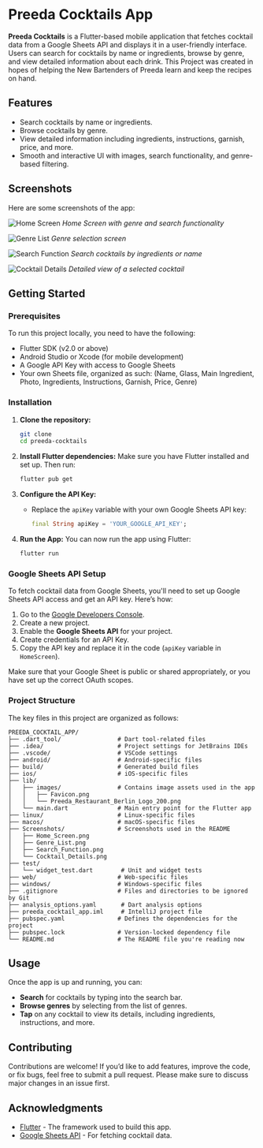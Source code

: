 # Preeda Cocktails App

**Preeda Cocktails** is a Flutter-based mobile application that fetches cocktail data from a Google Sheets API and displays it in a user-friendly interface. Users can search for cocktails by name or ingredients, browse by genre, and view detailed information about each drink. This Project was created in hopes of helping the New Bartenders of Preeda learn and keep the recipes on hand.

## Features

- Search cocktails by name or ingredients.
- Browse cocktails by genre.
- View detailed information including ingredients, instructions, garnish, price, and more.
- Smooth and interactive UI with images, search functionality, and genre-based filtering.

## Screenshots

Here are some screenshots of the app:

![Home Screen](Screenshots/Home_Screen.png)
_Home Screen with genre and search functionality_

![Genre List](Screenshots/Genre_List.png)
_Genre selection screen_

![Search Function](Screenshots/Search_Function.png)
_Search cocktails by ingredients or name_

![Cocktail Details](Screenshots/Cocktail_Details.png)
_Detailed view of a selected cocktail_

## Getting Started

### Prerequisites

To run this project locally, you need to have the following:

- Flutter SDK (v2.0 or above)
- Android Studio or Xcode (for mobile development)
- A Google API Key with access to Google Sheets
- Your own Sheets file, organized as such: (Name, Glass, Main Ingredient, Photo, Ingredients, Instructions, Garnish, Price, Genre)

### Installation

1. **Clone the repository:**

   ```bash
   git clone
   cd preeda-cocktails
   ```

2. **Install Flutter dependencies:**
   Make sure you have Flutter installed and set up. Then run:

   ```bash
   flutter pub get
   ```

3. **Configure the API Key:**

   - Replace the `apiKey` variable with your own Google Sheets API key:
     ```dart
     final String apiKey = 'YOUR_GOOGLE_API_KEY';
     ```

4. **Run the App:**
   You can now run the app using Flutter:
   ```bash
   flutter run
   ```

### Google Sheets API Setup

To fetch cocktail data from Google Sheets, you'll need to set up Google Sheets API access and get an API key. Here’s how:

1. Go to the [Google Developers Console](https://console.developers.google.com/).
2. Create a new project.
3. Enable the **Google Sheets API** for your project.
4. Create credentials for an API Key.
5. Copy the API key and replace it in the code (`apiKey` variable in `HomeScreen`).

Make sure that your Google Sheet is public or shared appropriately, or you have set up the correct OAuth scopes.

### Project Structure

The key files in this project are organized as follows:

```
PREEDA_COCKTAIL_APP/
├── .dart_tool/                # Dart tool-related files
├── .idea/                     # Project settings for JetBrains IDEs
├── .vscode/                   # VSCode settings
├── android/                   # Android-specific files
├── build/                     # Generated build files
├── ios/                       # iOS-specific files
├── lib/
│   ├── images/                # Contains image assets used in the app
│   │   ├── Favicon.png
│   │   └── Preeda_Restaurant_Berlin_Logo_200.png
│   └── main.dart              # Main entry point for the Flutter app
├── linux/                     # Linux-specific files
├── macos/                     # macOS-specific files
├── Screenshots/               # Screenshots used in the README
│   ├── Home_Screen.png
│   ├── Genre_List.png
│   ├── Search_Function.png
│   └── Cocktail_Details.png
├── test/
│   └── widget_test.dart        # Unit and widget tests
├── web/                       # Web-specific files
├── windows/                   # Windows-specific files
├── .gitignore                 # Files and directories to be ignored by Git
├── analysis_options.yaml       # Dart analysis options
├── preeda_cocktail_app.iml     # IntelliJ project file
├── pubspec.yaml               # Defines the dependencies for the project
├── pubspec.lock               # Version-locked dependency file
└── README.md                  # The README file you're reading now
```

## Usage

Once the app is up and running, you can:

- **Search** for cocktails by typing into the search bar.
- **Browse genres** by selecting from the list of genres.
- **Tap** on any cocktail to view its details, including ingredients, instructions, and more.

## Contributing

Contributions are welcome! If you’d like to add features, improve the code, or fix bugs, feel free to submit a pull request. Please make sure to discuss major changes in an issue first.

## Acknowledgments

- [Flutter](https://flutter.dev/) - The framework used to build this app.
- [Google Sheets API](https://developers.google.com/sheets/api) - For fetching cocktail data.
